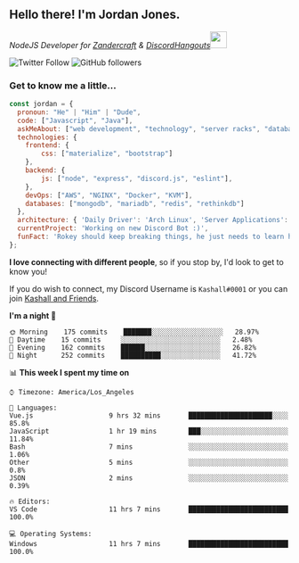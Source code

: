 <h2> Hello there! I'm Jordan Jones.</h2>
<p><em>NodeJS Developer for <a href="https://github.com/Zandercraft">Zandercraft</a> & <a href="https://github.com/DiscordHangouts">DiscordHangouts</a><img src="https://media.giphy.com/media/WUlplcMpOCEmTGBtBW/giphy.gif" width="30"></em></p>

![Twitter Follow](https://img.shields.io/twitter/follow/kashalls?label=Follow)
![GitHub followers](https://img.shields.io/github/followers/kashalls?label=Follow&style=social)

### Get to know me a little...

```javascript
const jordan = {
  pronoun: "He" | "Him" | "Dude",
  code: ["Javascript", "Java"],
  askMeAbout: ["web development", "technology", "server racks", "databases"],
  technologies: {
    frontend: {
        css: ["materialize", "bootstrap"]
    },
    backend: {
        js: ["node", "express", "discord.js", "eslint"],
    },
    devOps: ["AWS", "NGINX", "Docker", "KVM"],
    databases: ["mongodb", "mariadb", "redis", "rethinkdb"]
  },
  architecture: { 'Daily Driver': 'Arch Linux', 'Server Applications': 'Ubuntu Focal' },
  currentProject: 'Working on new Discord Bot :)',
  funFact: 'Rokey should keep breaking things, he just needs to learn how to fix them.'
};
```

<b>I love connecting with different people</b>, so if you stop by, I'd look to get to know you!

If you do wish to connect, my Discord Username is `Kashall#0001` or you can join <a href="https://discord.gg/Xv7WKN">Kashall and Friends</a>.

<!--START_SECTION:waka-->
**I'm a night 🦉** 

```text
🌞 Morning    175 commits    ███████░░░░░░░░░░░░░░░░░░   28.97% 
🌆 Daytime    15 commits     ░░░░░░░░░░░░░░░░░░░░░░░░░   2.48% 
🌃 Evening    162 commits    ██████░░░░░░░░░░░░░░░░░░░   26.82% 
🌙 Night      252 commits    ██████████░░░░░░░░░░░░░░░   41.72%

```


📊 **This week I spent my time on** 

```text
⌚︎ Timezone: America/Los_Angeles

💬 Languages: 
Vue.js                   9 hrs 32 mins       █████████████████████░░░░   85.8% 
JavaScript               1 hr 19 mins        ███░░░░░░░░░░░░░░░░░░░░░░   11.84% 
Bash                     7 mins              ░░░░░░░░░░░░░░░░░░░░░░░░░   1.06% 
Other                    5 mins              ░░░░░░░░░░░░░░░░░░░░░░░░░   0.8% 
JSON                     2 mins              ░░░░░░░░░░░░░░░░░░░░░░░░░   0.39%

🔥 Editors: 
VS Code                  11 hrs 7 mins       █████████████████████████   100.0%

💻 Operating Systems: 
Windows                  11 hrs 7 mins       █████████████████████████   100.0%

```


<!--END_SECTION:waka-->

